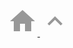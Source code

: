 <div class="triclin-badge" data-user="10000" data-show-name="false"></div>
<script src="https://triclin.com/triclin.js" crossorigin="anonymous" defer></script>

<!--/* Nav bar */-->
<div class="nav transparent">
    <a href="/">
        <!--/* icon-home */-->
        <svg xmlns="http://www.w3.org/2000/svg"
             class="icon"
             width="48"
             height="48"
             viewBox="0 0 48 48"
             fill-opacity="0.4">
            <path d="M20 40V28h8v12h10V24h6L24 6 4 24h6v16z" />
        </svg>
    </a>
    <a href="#">
        <!--/* icon-uparrow */-->
        <svg xmlns="http://www.w3.org/2000/svg"
             class="icon"
             width="48"
             height="48"
             viewBox="0 0 48 48"
             fill-opacity="0.4">
            <path d="M14.83 30.83L24 21.66l9.17 9.17L36 28 24 16 12 28z" />
        </svg>
    </a>
</div>

<script src="/highlight.pack.js"></script>
<script>hljs.initHighlightingOnLoad();</script>
